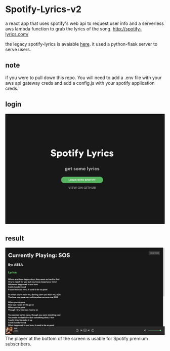 # Spotify-Lyrics-v2
a react app that uses spotify's web api to request user info and a serverless aws lambda function to grab the lyrics of the song.
http://spotify-lyrics.com/

the legacy spotify-lyrics is avaiable [here](https://github.com/foosiee/Spotify-Lyrics). it used a python-flask server to serve users.

## note
if you were to pull down this repo. You will need to add a .env file with your aws api gateway creds and add a config.js with your spotify application creds.

## login
<img width="1304" alt="screen shot 2019-02-11 at 7 52 08 pm" src="images/loginPage.png">

## result

<img width="1237" alt="screen shot 2018-12-05 at 5 08 54 pm" src="images/lyricsPage.png">
The player at the bottom of the screen is usable for Spotify premium subscribers.
